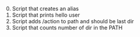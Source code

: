 0. Script that creates an alias
1. Script that prints hello user
2. Script adds /action to path and should be last dir
3. Script that counts number of dir in the PATH
